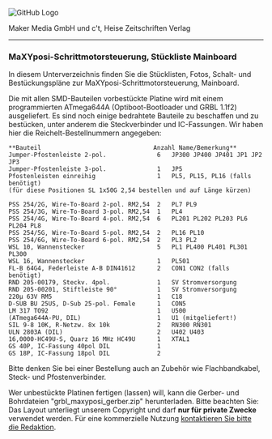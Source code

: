 ![GitHub Logo](http://www.heise.de/make/icons/make_logo.png)

Maker Media GmbH und c't, Heise Zeitschriften Verlag

***

### MaXYposi-Schrittmotorsteuerung, Stückliste Mainboard

In diesem Unterverzeichnis finden Sie die Stücklisten, Fotos, Schalt- und Bestückungspläne 
zur MaXYposi-Schrittmotorsteuerung, Mainboard.

Die mit allen SMD-Bauteilen vorbestückte Platine wird mit einem programmierten 
ATmega644A (Optiboot-Bootloader und GRBL 1.1f2) ausgeliefert. Es sind noch 
einige bedrahtete Bauteile zu beschaffen und zu bestücken, unter anderem die 
Steckverbinder und IC-Fassungen. Wir haben hier die Reichelt-Bestellnummern 
angegeben:

    **Bauteil                               Anzahl Name/Bemerkung**
    Jumper-Pfostenleiste 2-pol.              6   JP300 JP400 JP401 JP1 JP2 JP3
    Jumper-Pfostenleiste 3-pol.              1   JP5 
    Pfostenleisten einreihig                 1   PL5, PL15, PL16 (falls benötigt) 
    (für diese Positionen SL 1x50G 2,54 bestellen und auf Länge kürzen)       
    
    PSS 254/2G, Wire-To-Board 2-pol. RM2,54  2   PL7 PL9             
    PSS 254/3G, Wire-To-Board 3-pol. RM2,54  1   PL4                 
    PSS 254/4G, Wire-To-Board 4-pol. RM2,54  6   PL201 PL202 PL203 PL6 PL204 PL8
    PSS 254/5G, Wire-To-Board 5-pol. RM2,54  2   PL16 PL10           
    PSS 254/6G, Wire-To-Board 6-pol. RM2,54  2   PL3 PL2             
    WSL 10, Wannenstecker                    5   PL1 PL400 PL401 PL301 PL300
    WSL 16, Wannenstecker                    1   PL501               
    FL-B 64G4, Federleiste A-B DIN41612      2   CON1 CON2 (falls benötigt)
    RND 205-00179, Steckv. 4pol.             1   SV Stromversorgung    
    RND 205-00201, Stiftleiste 90°           1   SV Stromversorgung    
    220µ 63V RM5                             1   C18                 
    D-SUB BU 25US, D-Sub 25-pol. Female      1   CON5               
    LM 317 TO92                              1   U500                
    (ATmega644A-PU, DIL)                     1   U1 (mitgeliefert!)                 
    SIL 9-8 10K, R-Netzw. 8x 10k             2   RN300 RN301         
    ULN 2803A (DIL)                          2   U402 U403           
    16,0000-HC49U-S, Quarz 16 MHz HC49U      1   XTAL1               
    GS 40P, IC-Fassung 40pol DIL             1
    GS 18P, IC-Fassung 18pol DIL             2

Bitte denken Sie bei einer Bestellung auch an Zubehör wie Flachbandkabel, Steck-
und Pfostenverbinder.

Wer unbestückte Platinen fertigen (lassen) will, kann die Gerber- und 
Bohrdateien "grbl_maxyposi_gerber.zip" herunterladen. Bitte beachten Sie: Das 
Layout unterliegt unserem Copyright und darf **nur für private Zwecke** verwendet 
werden. Für eine kommerzielle Nutzung [kontaktieren Sie bitte die 
Redaktion](https://www.heise.de/make/kontakt/).
